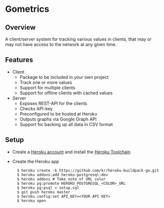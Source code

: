 # Gometrics

## Overview

A client/server system for tracking various values in clients,
that may or may not have access to the network at any given
time.

## Features

* Client
    * Package to be included in your own project
    * Track one or more values
    * Support for multiple clients
    * Support for offline clients with cached values
* Server
    * Exposes REST-API for the clients
    * Checks API-key
    * Preconfigured to be hosted at Heroku
    * Outputs graphs via Google Graph API
    * Support for backing up all data in CSV format

## Setup

* Create a [Heroku account](https://api.heroku.com/signup) and install the [Heroku Toolchain](https://toolbelt.heroku.com/)
* Create the Heroku app

        $ heroku create -b https://github.com/kr/heroku-buildpack-go.git
        $ heroku addons:add heroku-postgresql:dev
        $ heroku addons # Take note of URL color
        $ heroku pg:promote HEROKU_POSTGRESQL_<COLOR>_URL
        $ heroku pg:psql < setup.sql
        $ git push heroku master
        $ heroku config:set API_KEY=<YOUR API KEY>
        $ heroku open

